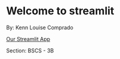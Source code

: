 # Welcome to streamlit

By: Kenn Louise Comprado

[Our Streamlit App](https://comprado-bscs3b.streamlit.app/)

Section: BSCS - 3B
